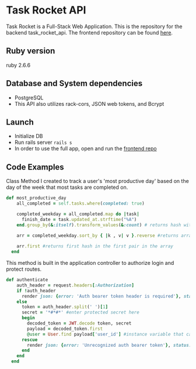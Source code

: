 # Task Rocket API

Task Rocket is a Full-Stack Web Application. This is the repository for the backend task_rocket_api. The frontend repository can be found [here](https://github.com/anikajb92/task-rocket-app).


## Ruby version

ruby 2.6.6

## Database and System dependencies

* PostgreSQL
* This API also utilizes rack-cors, JSON web tokens, and Bcrypt

## Launch
* Initialize DB 
* Run rails server `rails s`
* In order to use the full app, open and run the [frontend repo](https://github.com/anikajb92/task-rocket-app)

## Code Examples

 Class Method I created to track a user's 'most productive day' based on the day of the week that most tasks are completed on.

```ruby
def most_productive_day
    all_completed = self.tasks.where(completed: true)

    completed_weekday = all_completed.map do |task|
      finish_date = task.updated_at.strftime("%A")
    end.group_by(&:itself).transform_values(&:count) # returns hash with "Day"=>tally pairs for each day of the week

    arr = completed_weekday.sort_by { |k , v| v }.reverse #returns array with [Day, value] pairs sorted by highest value first
    
    arr.first #returns first hash in the first pair in the array
  end
```
This method is built in the application controller to authorize login and protect routes.

```ruby
def authenticate
    auth_header = request.headers[:Authorization]
    if !auth_header
      render json: {error: 'Auth bearer token header is required'}, status: :forbidden
    else 
      token = auth_header.split(' ')[1]
      secret = '*#*#*' #enter protected secret here
      begin
        decoded_token = JWT.decode token, secret
        payload = decoded_token.first
        @user = User.find payload['user_id'] #instance variable that can be carried across methods
      rescue 
        render json: {error: 'Unrecognized auth bearer token'}, status: :forbidden
      end
    end 
  end
```